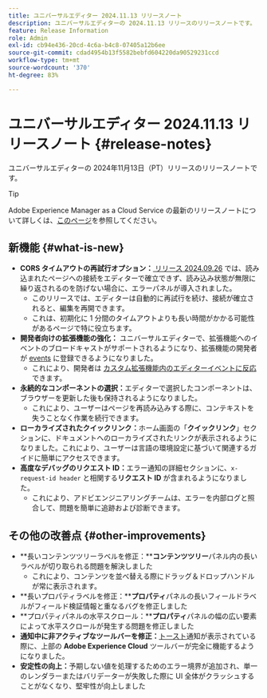 ```yaml
---
title: ユニバーサルエディター 2024.11.13 リリースノート
description: ユニバーサルエディターの 2024.11.13 リリースのリリースノートです。
feature: Release Information
role: Admin
exl-id: cb94e436-20cd-4c6a-b4c8-07405a12b6ee
source-git-commit: cdad4954b13f5582bebfd604220da90529231ccd
workflow-type: tm+mt
source-wordcount: '370'
ht-degree: 83%

---
```


# ユニバーサルエディター 2024.11.13 リリースノート {#release-notes}

ユニバーサルエディターの 2024年11月13日（PT）リリースのリリースノートです。

>[!TIP]
>
>Adobe Experience Manager as a Cloud Service の最新のリリースノートについて詳しくは、[このページ](/help/release-notes/release-notes-cloud/release-notes-current.md)を参照してください。

## 新機能 {#what-is-new}

* **CORS タイムアウトの再試行オプション：**[ リリース 2024.09.26](/help/release-notes/universal-editor/2024/2024-09-26.md) では、読み込まれたページへの接続をエディターで確立できず、読み込み状態が無限に繰り返されるのを防げない場合に、エラーパネルが導入されました。
   * このリリースでは、エディターは自動的に再試行を続け、接続が確立されると、編集を再開できます。
   * これは、初期化に 1 分間のタイムアウトよりも長い時間がかかる可能性があるページで特に役立ちます。
* **開発者向けの拡張機能の強化：** ユニバーサルエディターで、拡張機能へのイベントのブロードキャストがサポートされるようになり、拡張機能の開発者が [events](/help/implementing/universal-editor/events.md) に登録できるようになりました。
   * これにより、開発者は [ カスタム拡張機能内のエディターイベントに反応 ](/help/implementing/universal-editor/extending.md) できます。
* **永続的なコンポーネントの選択：**&#x200B;エディターで選択したコンポーネントは、ブラウザーを更新した後も保持されるようになりました。
   * これにより、ユーザーはページを再読み込みする際に、コンテキストを失うことなく作業を続行できます。
* **ローカライズされたクイックリンク：**&#x200B;ホーム画面の「**クイックリンク**」セクションに、ドキュメントへのローカライズされたリンクが表示されるようになりました。これにより、ユーザーは言語の環境設定に基づいて関連するガイドに簡単にアクセスできます。
* **高度なデバッグのリクエスト ID：**&#x200B;エラー通知の詳細セクションに、`x-request-id header` と相関する&#x200B;**リクエスト ID** が含まれるようになりました。
   * これにより、アドビエンジニアリングチームは、エラーを内部ログと照合して、問題を簡単に追跡および診断できます。

## その他の改善点 {#other-improvements}

* **長いコンテンツツリーラベルを修正：****コンテンツツリー**&#x200B;パネル内の長いラベルが切り取られる問題を解決しました
   * これにより、コンテンツを並べ替える際にドラッグ＆ドロップハンドルが常に表示されます。
* **長いプロパティラベルを修正：****プロパティ**&#x200B;パネルの長いフィールドラベルがフィールド検証情報と重なるバグを修正しました
* **プロパティパネルの水平スクロール：****プロパティ**&#x200B;パネルの幅の広い要素によって水平スクロールが発生する問題を修正しました
* **通知中に非アクティブなツールバーを修正：**[トースト](https://spectrum.adobe.com/page/toast/)通知が表示されている際に、上部の **Adobe Experience Cloud** ツールバーが完全に機能するようになりました。
* **安定性の向上：**&#x200B;予期しない値を処理するためのエラー境界が追加され、単一のレンダラーまたはバリデーターが失敗した際に UI 全体がクラッシュすることがなくなり、堅牢性が向上しました
